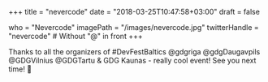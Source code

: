 +++
title = "nevercode"
date = "2018-03-25T10:47:58+03:00"
draft = false

who = "Nevercode"
imagePath = "/images/nevercode.jpg"
twitterHandle = "nevercode" # Without "@" in front
+++

Thanks to all the organizers of #DevFestBaltics @gdgriga @gdgDaugavpils @GDGVilnius @GDGTartu & GDG Kaunas - really cool event! See you next time! 🚀 
